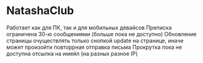 # NatashaClub 
Работает как для ПК, так и для мобильных девайсов
Преписка ограничена 30-ю сообщениями (больше пока не доступно)
Обновление страницы очуществлять только снопкой update на странице, иначе может произойти повторрная отправка письма
Прокрутка пока не доступна
отсылка на имейл (на разных разное IP)